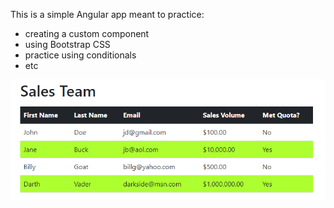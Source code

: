 This is a simple Angular app meant to practice:
- creating a custom component
- using Bootstrap CSS
- practice using conditionals
- etc

![Project Screenshot](src/assets/SalesProjectScreenshot.png)